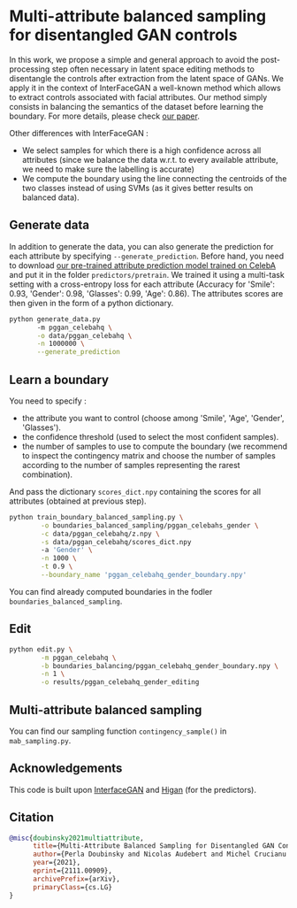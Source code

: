 # Multi-attribute balanced sampling for disentangled GAN controls

In this work, we propose a simple and general approach to avoid the post-processing step often necessary in latent space editing methods to disentangle the controls after extraction from the latent space of GANs. We apply it in the context of InterFaceGAN a well-known method which allows to extract controls associated with facial attributes. Our method simply consists in balancing the semantics of the dataset before learning the boundary. For more details, please check [our paper](https://arxiv.org/abs/2111.00909).

Other differences with InterFaceGAN :
* We select samples for which there is a high confidence across all attributes (since we balance the data w.r.t. to every available attribute, we need to make sure the labelling is accurate)
* We compute the boundary using the line connecting the centroids of the two classes instead of using SVMs (as it gives better results on balanced data).

## Generate data

In addition to generate the data, you can also generate the prediction for each attribute by specifying ``--generate_prediction``. Before hand, you need to download [our pre-trained attribute prediction model trained on CelebA](https://drive.google.com/file/d/12ZpxZIuoTZYIMkhZQFKrDo6waEG8ejNq/view?usp=sharing) and put it in the folder ``predictors/pretrain``. We trained it using a multi-task setting with a cross-entropy loss for each attribute (Accuracy for 'Smile': 0.93, 'Gender': 0.98, 'Glasses': 0.99, 'Age': 0.86). The attributes scores are then given in the form of a python dictionary.

```bash
python generate_data.py 
       -m pggan_celebahq \
       -o data/pggan_celebahq \
       -n 1000000 \
       --generate_prediction
```

## Learn a boundary

You need to specify :
- the attribute you want to control (choose among 'Smile', 'Age', 'Gender', 'Glasses').
- the confidence threshold (used to select the most confident samples).
- the number of samples to use to compute the boundary (we recommend to inspect the contingency matrix and choose the number of samples according to the number of samples representing the rarest combination).


And pass the dictionary ``scores_dict.npy`` containing the scores for all attributes (obtained at previous step).

```bash
python train_boundary_balanced_sampling.py \
        -o boundaries_balanced_sampling/pggan_celebahs_gender \
        -c data/pggan_celebahq/z.npy \
        -s data/pggan_celebahq/scores_dict.npy 
        -a 'Gender' \
        -n 1000 \
        -t 0.9 \
        --boundary_name 'pggan_celebahq_gender_boundary.npy'
```

You can find already computed boundaries in the fodler ``boundaries_balanced_sampling``.

## Edit

```bash
python edit.py \
        -m pggan_celebahq \
        -b boundaries_balancing/pggan_celebahq_gender_boundary.npy \
        -n 1 \
        -o results/pggan_celebahq_gender_editing
```

## Multi-attribute balanced sampling

You can find our sampling function `contingency_sample()` in `mab_sampling.py`.

## Acknowledgements

This code is built upon [InterfaceGAN](https://github.com/genforce/interfacegan) and [Higan](https://github.com/genforce/higan) (for the predictors).


## Citation

```bibtex
@misc{doubinsky2021multiattribute,
      title={Multi-Attribute Balanced Sampling for Disentangled GAN Controls}, 
      author={Perla Doubinsky and Nicolas Audebert and Michel Crucianu and Hervé Le Borgne},
      year={2021},
      eprint={2111.00909},
      archivePrefix={arXiv},
      primaryClass={cs.LG}
}
```